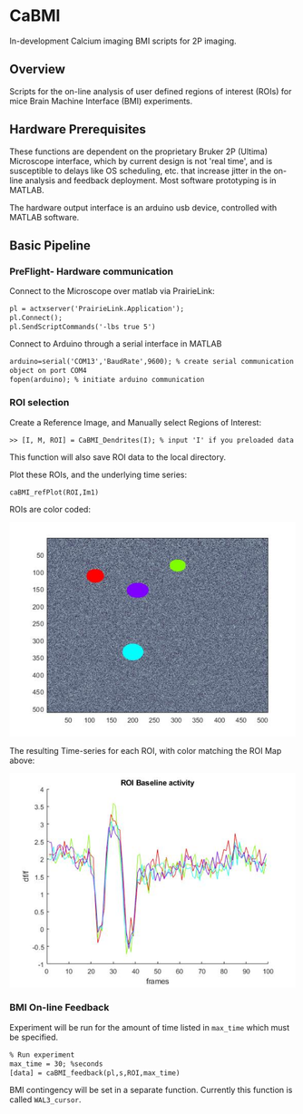 # CaBMI
In-development Calcium imaging BMI scripts for 2P imaging.

## Overview

Scripts for the on-line analysis of user defined regions of interest (ROIs) for
mice Brain Machine Interface (BMI) experiments.

## Hardware Prerequisites

These functions are dependent on the proprietary Bruker 2P (Ultima) Microscope interface,
which by current design is not 'real time', and is susceptible to delays
like OS scheduling, etc. that increase jitter in the on-line analysis
and feedback deployment. Most software prototyping is in MATLAB.

The hardware output interface is an arduino usb device, controlled with MATLAB software.



## Basic Pipeline


### PreFlight- Hardware communication

Connect to the Microscope over matlab via PrairieLink:

```
pl = actxserver('PrairieLink.Application');
pl.Connect();
pl.SendScriptCommands('-lbs true 5')
```

Connect to Arduino through a serial interface in MATLAB

```
arduino=serial('COM13','BaudRate',9600); % create serial communication object on port COM4
fopen(arduino); % initiate arduino communication

```


###  ROI selection
Create a Reference Image, and Manually select Regions of Interest:


```
>> [I, M, ROI] = CaBMI_Dendrites(I); % input 'I' if you preloaded data
```

This function will also save ROI data to the local directory.


Plot these ROIs, and the underlying time series:
```
caBMI_refPlot(ROI,Im1)
```

ROIs are color coded:

![ScreenShot](Utils/images/ROIs_1.jpg)

The resulting Time-series for each ROI, with color matching the ROI Map above:

![ScreenShot](Utils/images/ROIs_2.jpg)


### BMI On-line Feedback

Experiment will be run for the amount of time listed in ```max_time``` which must be specified.





```
% Run experiment
max_time = 30; %seconds
[data] = caBMI_feedback(pl,s,ROI,max_time)
```

BMI contingency will be set in a separate function. Currently this function is called ```WAL3_cursor```.
